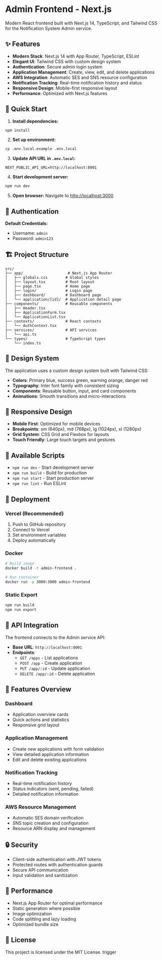 # Admin Frontend - Next.js

Modern React frontend built with Next.js 14, TypeScript, and Tailwind CSS for the Notification System Admin service.

## ✨ Features

- **Modern Stack**: Next.js 14 with App Router, TypeScript, ESLint
- **Elegant UI**: Tailwind CSS with custom design system
- **Authentication**: Secure admin login system
- **Application Management**: Create, view, edit, and delete applications
- **AWS Integration**: Automatic SES and SNS resource configuration
- **Notification Tracking**: Real-time notification history and status
- **Responsive Design**: Mobile-first responsive layout
- **Performance**: Optimized with Next.js features

## 🚀 Quick Start

1. **Install dependencies:**
```bash
npm install
```

2. **Set up environment:**
```bash
cp .env.local.example .env.local
```

3. **Update API URL in `.env.local`:**
```env
NEXT_PUBLIC_API_URL=http://localhost:8001
```

4. **Start development server:**
```bash
npm run dev
```

5. **Open browser:**
Navigate to [http://localhost:3000](http://localhost:3000)

## 🔐 Authentication

**Default Credentials:**
- Username: `admin`
- Password: `admin123`

## 🏗️ Project Structure

```
src/
├── app/                    # Next.js App Router
│   ├── globals.css        # Global styles
│   ├── layout.tsx         # Root layout
│   ├── page.tsx           # Home page
│   ├── login/             # Login page
│   ├── dashboard/         # Dashboard page
│   └── application/[id]/  # Application detail page
├── components/            # Reusable components
│   ├── Header.tsx
│   ├── ApplicationForm.tsx
│   └── ApplicationList.tsx
├── contexts/              # React contexts
│   └── AuthContext.tsx
├── services/              # API services
│   └── api.ts
└── types/                 # TypeScript types
    └── index.ts
```

## 🎨 Design System

The application uses a custom design system built with Tailwind CSS:

- **Colors**: Primary blue, success green, warning orange, danger red
- **Typography**: Inter font family with consistent sizing
- **Components**: Reusable button, input, and card components
- **Animations**: Smooth transitions and micro-interactions

## 📱 Responsive Design

- **Mobile First**: Optimized for mobile devices
- **Breakpoints**: sm (640px), md (768px), lg (1024px), xl (1280px)
- **Grid System**: CSS Grid and Flexbox for layouts
- **Touch Friendly**: Large touch targets and gestures

## 🔧 Available Scripts

- `npm run dev` - Start development server
- `npm run build` - Build for production
- `npm run start` - Start production server
- `npm run lint` - Run ESLint

## 🚀 Deployment

### Vercel (Recommended)

1. Push to GitHub repository
2. Connect to Vercel
3. Set environment variables
4. Deploy automatically

### Docker

```bash
# Build image
docker build -t admin-frontend .

# Run container
docker run -p 3000:3000 admin-frontend
```

### Static Export

```bash
npm run build
npm run export
```

## 🔗 API Integration

The frontend connects to the Admin service API:

- **Base URL**: `http://localhost:8001`
- **Endpoints**:
  - `GET /apps` - List applications
  - `POST /app` - Create application
  - `PUT /app/:id` - Update application
  - `DELETE /app/:id` - Delete application

## 🎯 Features Overview

### Dashboard
- Application overview cards
- Quick actions and statistics
- Responsive grid layout

### Application Management
- Create new applications with form validation
- View detailed application information
- Edit and delete existing applications

### Notification Tracking
- Real-time notification history
- Status indicators (sent, pending, failed)
- Detailed notification information

### AWS Resource Management
- Automatic SES domain verification
- SNS topic creation and configuration
- Resource ARN display and management

## 🔒 Security

- Client-side authentication with JWT tokens
- Protected routes with authentication guards
- Secure API communication
- Input validation and sanitization

## 🌟 Performance

- Next.js App Router for optimal performance
- Static generation where possible
- Image optimization
- Code splitting and lazy loading
- Optimized bundle size

## 📄 License

This project is licensed under the MIT License.
trigger